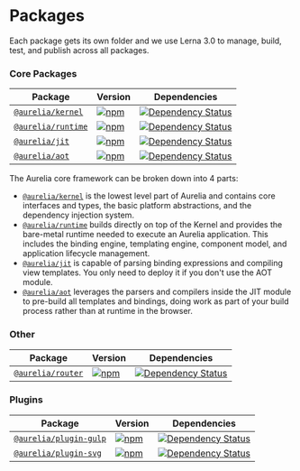 # Packages

Each package gets its own folder and we use Lerna 3.0 to manage, build, test, and publish across all packages.

### Core Packages

| Package | Version | Dependencies |
|--------|-------|------------|
| [`@aurelia/kernel`](/packages/kernel) | [![npm](https://img.shields.io/npm/v/@aurelia/kernel.svg?maxAge=3600)](https://www.npmjs.com/package/@aurelia/kernel) | [![Dependency Status](https://david-dm.org/aurelia/aurelia.svg?path=packages/kernel)](https://david-dm.org/aurelia/aurelia?path=packages/kernel) |
| [`@aurelia/runtime`](/packages/runtime) | [![npm](https://img.shields.io/npm/v/@aurelia/runtime.svg?maxAge=3600)](https://www.npmjs.com/package/@aurelia/runtime) | [![Dependency Status](https://david-dm.org/aurelia/aurelia.svg?path=packages/runtime)](https://david-dm.org/aurelia/aurelia?path=packages/runtime) |
| [`@aurelia/jit`](/packages/jit) | [![npm](https://img.shields.io/npm/v/@aurelia/jit.svg?maxAge=3600)](https://www.npmjs.com/package/@aurelia/jit) | [![Dependency Status](https://david-dm.org/aurelia/aurelia.svg?path=packages/jit)](https://david-dm.org/aurelia/aurelia?path=packages/jit) |
| [`@aurelia/aot`](/packages/aot) | [![npm](https://img.shields.io/npm/v/@aurelia/aot.svg?maxAge=3600)](https://www.npmjs.com/package/@aurelia/aot) | [![Dependency Status](https://david-dm.org/aurelia/aurelia.svg?path=packages/aot)](https://david-dm.org/aurelia/aurelia?path=packages/aot) |

The Aurelia core framework can be broken down into 4 parts:

- [`@aurelia/kernel`](/packages/kernel) is the lowest level part of Aurelia and contains core interfaces and types, the basic platform abstractions, and the dependency injection system.
- [`@aurelia/runtime`](/packages/runtime) builds directly on top of the Kernel and provides the bare-metal runtime needed to execute an Aurelia application. This includes the binding engine, templating engine, component model, and application lifecycle management.
- [`@aurelia/jit`](/packages/jit) is capable of parsing binding expressions and compiling view templates. You only need to deploy it if you don't use the AOT module.
- [`@aurelia/aot`](/packages/aot) leverages the parsers and compilers inside the JIT module to pre-build all templates and bindings, doing work as part of your build process rather than at runtime in the browser.



### Other
| Package | Version | Dependencies |
|--------|-------|------------|
| [`@aurelia/router`](/packages/router) | [![npm](https://img.shields.io/npm/v/@aurelia/router.svg?maxAge=3600)](https://www.npmjs.com/package/@aurelia/router) | [![Dependency Status](https://david-dm.org/aurelia/aurelia.svg?path=packages/router)](https://david-dm.org/aurelia/aurelia?path=packages/router) |

### Plugins

| Package | Version | Dependencies |
|--------|-------|------------|
| [`@aurelia/plugin-gulp`](/packages/plugin-gulp) | [![npm](https://img.shields.io/npm/v/@aurelia/plugin-gulp.svg?maxAge=3600)](https://www.npmjs.com/package/@aurelia/plugin-gulp) | [![Dependency Status](https://david-dm.org/aurelia/aurelia.svg?path=packages/plugin-gulp)](https://david-dm.org/aurelia/aurelia?path=packages/plugin-gulp) |
| [`@aurelia/plugin-svg`](/packages/plugin-svg) | [![npm](https://img.shields.io/npm/v/@aurelia/plugin-svg.svg?maxAge=3600)](https://www.npmjs.com/package/@aurelia/plugin-svg) | [![Dependency Status](https://david-dm.org/aurelia/aurelia.svg?path=packages/plugin-svg)](https://david-dm.org/aurelia/aurelia?path=packages/plugin-svg) |

